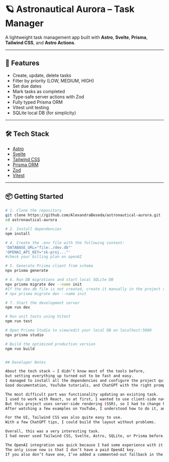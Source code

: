 # 🪐 Astronautical Aurora – Task Manager

A lightweight task management app built with **Astro**, **Svelte**, **Prisma**, **Tailwind CSS**, and **Astro Actions**.

---

## 🚀 Features

- Create, update, delete tasks
- Filter by priority (LOW, MEDIUM, HIGH)
- Set due dates
- Mark tasks as completed
- Type-safe server actions with Zod
- Fully typed Prisma ORM
- Vitest unit testing
- SQLite local DB (for simplicity)

---

## 🛠️ Tech Stack

- [Astro](https://astro.build/)
- [Svelte](https://svelte.dev/)
- [Tailwind CSS](https://tailwindcss.com/)
- [Prisma ORM](https://www.prisma.io/)
- [Zod](https://github.com/colinhacks/zod)
- [Vitest](https://vitest.dev/)

---

## 📦 Getting Started

```bash
# 1. Clone the repository
git clone https://github.com/AlexandraBeseda/astronautical-aurora.git
cd astronautical-aurora

# 2. Install dependencies
npm install

# 4. Create the .env file with the following content:
'DATABASE_URL="file:./dev.db"'
'OPENAI_API_KEY="sk-proj..."'
#check your billing plan on openAI

# 5. Generate Prisma client from schema
npx prisma generate

# 6. Run DB migrations and start local SQLite DB
npx prisma migrate dev --name init
#If the dev.db file is not created, create it manually in the project root or at the path specified in DATABASE_URL and repeat the command:
# npx prisma migrate dev --name init

# 7. Start the development server
npm run dev

# Run unit tests using Vitest
npm run test

# Open Prisma Studio to view/edit your local DB on localhost:5000
npx prisma studio

# Build the optimized production version
npm run build


## Developer Notes

About the tech stack — I didn’t know most of the tools before,
but setting everything up turned out to be fast and easy.
I managed to install all the dependencies and configure the project quickly.
Good documentation, YouTube tutorials, and ChatGPT with the right prompts helped a lot.

The most difficult part was functionality updating an existing task.
I used to work with React, so at first, I wanted to use client-side navigation like in React.
But this project uses server-side rendering (SSR), so I had to change how I think about page updates.
After watching a few examples on YouTube, I understood how to do it, and it became much easier.

For the UI, Tailwind CSS was also quite easy to use.
With a few ChatGPT tips, I could build the layout without problems.

Overall, this was a very interesting task.
I had never used Tailwind CSS, Svelte, Astro, SQLite, or Prisma before, but everything was simpler than I expected.

The OpenAI integration was quick because I had some experience with it before.
The only issue now is that I don’t have a paid OpenAI key.
If you also don’t have one, I’ve added a commented-out fallback in the code.

```
